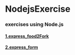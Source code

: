 # NodejsExercise


### exercises using Node.js

#### [1.express_food2Fork](./express_food2Fork)
    
     
#### [2.express_form](./express_form)
